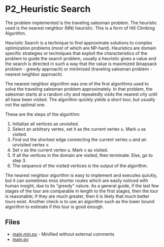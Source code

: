 # P2_Heuristic Search

The problem implemented is the traveling salesman problem. The heuristic used is the nearest neighbor (NN) heuristic. This is a form of Hill Climbing Algorithm.

Heuristic Search is a technique to find approximate solutions to complex optimization problems (most of which are NP-hard). Heuristics are domain specific strategies or techniques that exploit the characteristics of the problem to guide the search problem, usually a heuristic gives a value and the search is directed in such a way that the value is maximized (knapsack problem - greedy approach) or minimized (traveling salesman problem - nearest neighbor approach).

The nearest neighbor algorithm was one of the first algorithms used to solve the traveling salesman problem approximately. In that problem, the salesman starts at a random city and repeatedly visits the nearest city until all have been visited. The algorithm quickly yields a short tour, but usually not the optimal one.

These are the steps of the algorithm:

1. Initialize all vertices as unvisited.
2. Select an arbitrary vertex, set it as the current vertex u. Mark u as visited.
3. Find out the shortest edge connecting the current vertex u and an unvisited vertex v.
4. Set v as the current vertex u. Mark v as visited.
5. If all the vertices in the domain are visited, then terminate. Else, go to step 3.
6. The sequence of the visited vertices is the output of the algorithm.

The nearest neighbor algorithm is easy to implement and executes quickly, but it can sometimes miss shorter routes which are easily noticed with human insight, due to its "greedy" nature. As a general guide, if the last few stages of the tour are comparable in length to the first stages, then the tour is reasonable; if they are much greater, then it is likely that much better tours exist. Another check is to use an algorithm such as the lower bound algorithm to estimate if this tour is good enough.

## Files

- [main.min.py](./main.min.py) - Minified without external comments
- [main.py](./main.py)